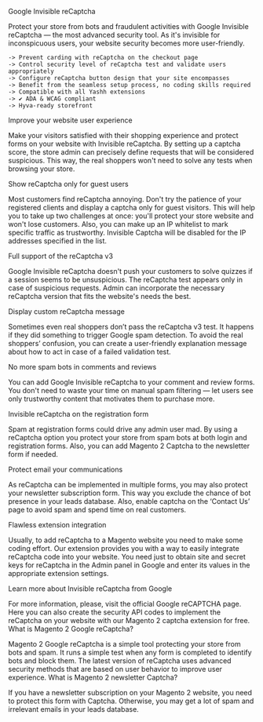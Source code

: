 Google Invisible reCaptcha 


Protect your store from bots and fraudulent activities with Google Invisible reCaptcha — the most advanced security tool. As it's invisible for inconspicuous users, your website security becomes more user-friendly.

    -> Prevent carding with reCaptcha on the checkout page
    -> Control security level of reCaptcha test and validate users appropriately
    -> Configure reCaptcha button design that your site encompasses
    -> Benefit from the seamless setup process, no coding skills required
    -> Compatible with all Yashh extensions
    -> ✔️ ADA & WCAG compliant
    -> Hyva-ready storefront



Improve your website user experience

Make your visitors satisfied with their shopping experience and protect forms on your website with Invisible reCaptcha. By setting up a captcha score, the store admin can precisely define requests that will be considered suspicious. This way, the real shoppers won't need to solve any tests when browsing your store.

Show reCaptcha only for guest users

Most customers find reCaptcha annoying. Don't try the patience of your registered clients and display a captcha only for guest visitors. This will help you to take up two challenges at once: you'll protect your store website and won't lose customers. Also, you can make up an IP whitelist to mark specific traffic as trustworthy. Invisible Captcha will be disabled for the IP addresses specified in the list.


Full support of the reCaptcha v3

Google Invisible reCaptcha doesn't push your customers to solve quizzes if a session seems to be unsuspicious. The reCaptcha test appears only in case of suspicious requests. Admin can incorporate the necessary reCaptcha version that fits the website's needs the best.


Display custom reCaptcha message

Sometimes even real shoppers don’t pass the reCaptcha v3 test. It happens if they did something to trigger Google spam detection. To avoid the real shoppers’ confusion, you can create a user-friendly explanation message about how to act in case of a failed validation test.




No more spam bots in comments and reviews

You can add Google Invisible reCaptcha to your comment and review forms. You don't need to waste your time on manual spam filtering — let users see only trustworthy content that motivates them to purchase more.

Invisible reCaptcha on the registration form

Spam at registration forms could drive any admin user mad. By using a reCaptcha option you protect your store from spam bots at both login and registration forms. Also, you can add Magento 2 Сaptcha to the newsletter form if needed.



Protect email your communications

As reCaptcha can be implemented in multiple forms, you may also protect your newsletter subscription form. This way you exclude the chance of bot presence in your leads database. Also, enable captcha on the ‘Contact Us’ page to avoid spam and spend time on real customers.


Flawless extension integration

Usually, to add reCaptcha to a Magento website you need to make some coding effort. Our extension provides you with a way to easily integrate reCaptcha code into your website. You need just to obtain site and secret keys for reCaptcha in the Admin panel in Google and enter its values in the appropriate extension settings.





Learn more about Invisible reCaptcha from Google

For more information, please, visit the official Google reCAPTCHA page. Here you can also create the security API codes to implement the reCaptcha on your website with our Magento 2 captcha extension for free.
What is Magento 2 Google reCaptcha?

Magento 2 Google reCaptcha is a simple tool protecting your store from bots and spam. It runs a simple test when any form is completed to identify bots and block them. The latest version of reCaptcha uses advanced security methods that are based on user behavior to improve user experience.
What is Magento 2 newsletter Captcha?

If you have a newsletter subscription on your Magento 2 website, you need to protect this form with Captcha. Otherwise, you may get a lot of spam and irrelevant emails in your leads database.